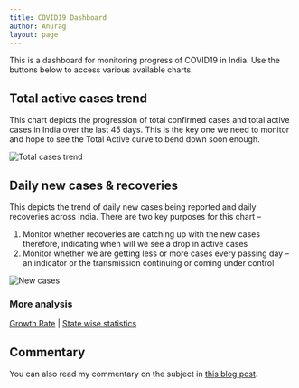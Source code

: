 ```yaml
---
title: COVID19 Dashboard
author: Anurag
layout: page
---
```

This is a dashboard for monitoring progress of COVID19 in India. Use the buttons below to access various available charts.

## Total active cases trend

This chart depicts the progression of total confirmed cases and total active cases in India over the last 45 days. This is the key one we need to monitor and hope to see the Total Active curve to bend down soon enough.

![Total cases trend](https://eng-origin-275515.el.r.appspot.com/total.png)

## Daily new cases & recoveries

This depicts the trend of daily new cases being reported and daily recoveries across India. There are two key purposes for this chart –

  1. Monitor whether recoveries are catching up with the new cases therefore, indicating when will we see a drop in active cases
  2. Monitor whether we are getting less or more cases every passing day – an indicator or the transmission continuing or coming under control
  
![New cases](https://eng-origin-275515.el.r.appspot.com/new.png)

### More analysis

[Growth Rate](covid19/growth-rate) | 
[State wise statistics](covid19/state-statistics)

## Commentary

You can also read my commentary on the subject in [this blog post](2020/05/13/covid19-india-growth-analysis).